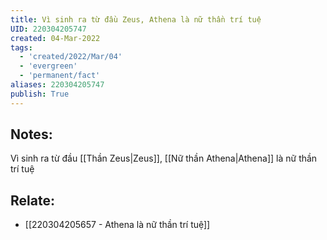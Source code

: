 ```yaml
---
title: Vì sinh ra từ đầu Zeus, Athena là nữ thần trí tuệ
UID: 220304205747
created: 04-Mar-2022
tags:
  - 'created/2022/Mar/04'
  - 'evergreen'
  - 'permanent/fact'
aliases: 220304205747
publish: True
---
```

## Notes:
Vì sinh ra từ đầu [[Thần Zeus|Zeus]], [[Nữ thần Athena|Athena]] là nữ thần trí tuệ

## Relate:
- [[220304205657 - Athena là nữ thần trí tuệ]]